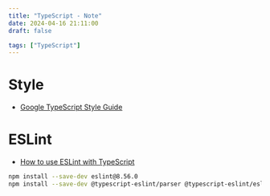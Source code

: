 ```yaml
---
title: "TypeScript - Note"
date: 2024-04-16 21:11:00
draft: false

tags: ["TypeScript"]
---
```


# Style
- [Google TypeScript Style Guide](https://google.github.io/styleguide/tsguide.html)

# ESLint
- [How to use ESLint with TypeScript](https://khalilstemmler.com/blogs/typescript/eslint-for-typescript/)

```bash
npm install --save-dev eslint@8.56.0 
npm install --save-dev @typescript-eslint/parser @typescript-eslint/eslint-plugin
```